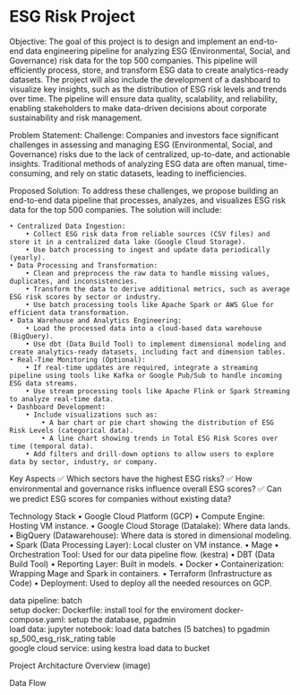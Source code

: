 # ESG Risk Project

Objective:
The goal of this project is to design and implement an end-to-end data engineering pipeline for analyzing ESG (Environmental, Social, and Governance) risk data for the top 500 companies. This pipeline will efficiently process, store, and transform ESG data to create analytics-ready datasets. The project will also include the development of a dashboard to visualize key insights, such as the distribution of ESG risk levels and trends over time. The pipeline will ensure data quality, scalability, and reliability, enabling stakeholders to make data-driven decisions about corporate sustainability and risk management.

Problem Statement:
Challenge: Companies and investors face significant challenges in assessing and managing ESG (Environmental, Social, and Governance) risks due to the lack of centralized, up-to-date, and actionable insights. Traditional methods of analyzing ESG data are often manual, time-consuming, and rely on static datasets, leading to inefficiencies.

Proposed Solution:
To address these challenges, we propose building an end-to-end data pipeline that processes, analyzes, and visualizes ESG risk data for the top 500 companies. The solution will include:

    • Centralized Data Ingestion:
        • Collect ESG risk data from reliable sources (CSV files) and store it in a centralized data lake (Google Cloud Storage).
        • Use batch processing to ingest and update data periodically (yearly).
    • Data Processing and Transformation:
        • Clean and preprocess the raw data to handle missing values, duplicates, and inconsistencies.
        • Transform the data to derive additional metrics, such as average ESG risk scores by sector or industry.
        • Use batch processing tools like Apache Spark or AWS Glue for efficient data transformation.
    • Data Warehouse and Analytics Engineering:
        • Load the processed data into a cloud-based data warehouse (BigQuery).
        • Use dbt (Data Build Tool) to implement dimensional modeling and create analytics-ready datasets, including fact and dimension tables.
    • Real-Time Monitoring (Optional):
        • If real-time updates are required, integrate a streaming pipeline using tools like Kafka or Google Pub/Sub to handle incoming ESG data streams.
        • Use stream processing tools like Apache Flink or Spark Streaming to analyze real-time data.
    • Dashboard Development:
        • Include visualizations such as:
            • A bar chart or pie chart showing the distribution of ESG Risk Levels (categorical data).
            • A line chart showing trends in Total ESG Risk Scores over time (temporal data).
        • Add filters and drill-down options to allow users to explore data by sector, industry, or company.

Key Aspects
✅ Which sectors have the highest ESG risks?
✅ How environmental and governance risks influence overall ESG scores?
✅ Can we predict ESG scores for companies without existing data?

Technology Stack
    • Google Cloud Platform (GCP)
	    • Compute Engine: Hosting VM instance.
	    • Google Cloud Storage (Datalake): Where data lands.
	    • BigQuery (Datawarehouse): Where data is stored in dimensional modeling.
	    • Spark (Data Processing Layer): Local cluster on VM instance.
    • Mage
        • Orchestration Tool: Used for our data pipeline flow.  (kestra)
    • DBT (Data Build Tool)
        • Reporting Layer: Built in models.
    • Docker
        • Containerization: Wrapping Mage and Spark in containers.
    • Terraform (Infrastructure as Code)
        • Deployment: Used to deploy all the needed resources on GCP.

data pipeline: batch  
setup docker: 
    Dockerfile: install tool for the enviroment
    docker-compose.yaml: setup the database, pgadmin  
load data:
    jupyter notebook: load data batches (5 batches) to pgadmin sp_500_esg_risk_rating table\
    google cloud service: using kestra load data to bucket

Project Architacture Overview (image)

Data Flow

